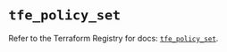 # `tfe_policy_set`

Refer to the Terraform Registry for docs: [`tfe_policy_set`](https://registry.terraform.io/providers/hashicorp/tfe/0.57.1/docs/resources/policy_set).
